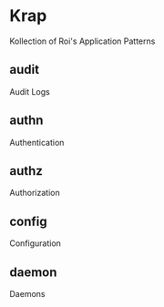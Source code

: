 # Krap
Kollection of Roi's Application Patterns

## audit 
Audit Logs

## authn
Authentication

## authz
Authorization

## config 
Configuration

## daemon
Daemons